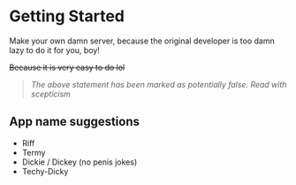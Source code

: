 # Getting Started

Make your own damn server, because the original developer is too damn lazy to do it for you, boy!

~~Because it is very easy to do lol~~

> _The above statement has been marked as potentially false. Read with scepticism_

## App name suggestions

- Riff
- Termy
- Dickie / Dickey (no penis jokes)
- Techy-Dicky
